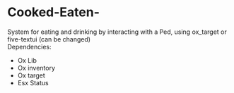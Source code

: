 # Cooked-Eaten-
System for eating and drinking by interacting with a Ped, using ox_target or five-textui (can be changed)  
Dependencies: 
- Ox Lib 
- Ox inventory 
- Ox target
- Esx Status
